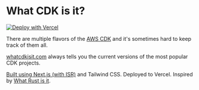 # What CDK is it?

[![Deploy with Vercel](https://vercel.com/button)](https://vercel.com/new/clone?repository-url=https%3A%2F%2Fgithub.com%2Fmlafeldt%2Fwhatcdkisit)

There are multiple flavors of the [AWS CDK](https://aws.amazon.com/cdk/) and it's sometimes hard to keep track of them all.

[whatcdkisit.com](https://whatcdkisit.com) always tells you the current versions of the most popular CDK projects.

[Built using Next.js (with ISR)](https://noserve.rs/nextjs-isr-magic/) and Tailwind CSS. Deployed to Vercel. Inspired by [What Rust is it](https://www.whatrustisit.com).
